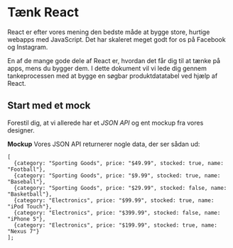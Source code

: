 # Tænk React
React er efter vores mening den bedste måde at bygge store, hurtige webapps med JavaScript. Det har skaleret meget godt for os på Facebook og Instagram.

En af de mange gode dele af React er, hvordan det får dig til at tænke på apps, mens du bygger dem. I dette dokument vil vi lede dig gennem tankeprocessen med at bygge en søgbar produktdatatabel ved hjælp af React.

## Start med et mock

Forestil dig, at vi allerede har et *JSON API* og ent mockup fra vores designer. 

**Mockup**
Vores JSON API returnerer nogle data, der ser sådan ud:
```
[
  {category: "Sporting Goods", price: "$49.99", stocked: true, name: "Football"},
  {category: "Sporting Goods", price: "$9.99", stocked: true, name: "Baseball"},
  {category: "Sporting Goods", price: "$29.99", stocked: false, name: "Basketball"},
  {category: "Electronics", price: "$99.99", stocked: true, name: "iPod Touch"},
  {category: "Electronics", price: "$399.99", stocked: false, name: "iPhone 5"},
  {category: "Electronics", price: "$199.99", stocked: true, name: "Nexus 7"}
];
```
